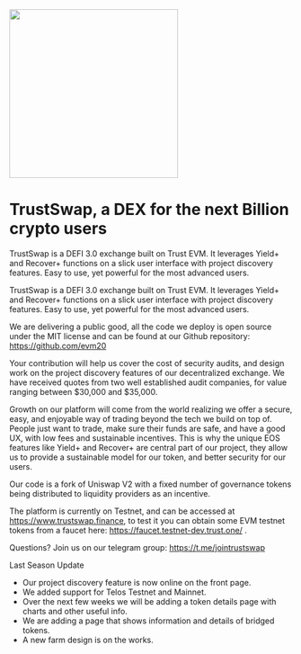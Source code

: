 <img src="https://user-images.githubusercontent.com/63841336/204144789-429105fa-eb3b-4f77-b316-9bb7e0c34f95.png"  width="300 %" >

# TrustSwap, a DEX for the next Billion crypto users

TrustSwap is a DEFI 3.0 exchange built on Trust EVM. It leverages Yield+ and Recover+ functions on a slick user interface with project discovery features. Easy to use, yet powerful for the most advanced users.


TrustSwap is a DEFI 3.0 exchange built on Trust EVM. It leverages Yield+ and Recover+ functions on a slick user interface with project discovery features. Easy to use, yet powerful for the most advanced users.



We are delivering a public good, all the code we deploy is open source under the MIT license and can be found at our Github repository: https://github.com/evm20



Your contribution will help us cover the cost of security audits, and design work on the project discovery features of our decentralized exchange. We have received quotes from two well established audit companies, for value ranging between $30,000 and $35,000.



Growth on our platform will come from the world realizing we offer a secure, easy, and enjoyable way of trading beyond the tech we build on top of. People just want to trade, make sure their funds are safe, and have a good UX, with low fees and sustainable incentives. This is why the unique EOS features like Yield+ and Recover+ are central part of our project, they allow us to provide a sustainable model for our token, and better security for our users.



Our code is a fork of Uniswap V2 with a fixed number of governance tokens being distributed to liquidity providers as an incentive.



The platform is currently on Testnet, and can be accessed at https://www.trustswap.finance, to test it you can obtain some EVM testnet tokens from a faucet here: https://faucet.testnet-dev.trust.one/ .



Questions? Join us on our telegram group: https://t.me/jointrustswap



Last Season Update

* Our project discovery feature is now online on the front page.
* We added support for Telos Testnet and Mainnet.
* Over the next few weeks we will be adding a token details page with charts and other useful info.
* We are adding a page that shows information and details of bridged tokens.
* A new farm design is on the works.
